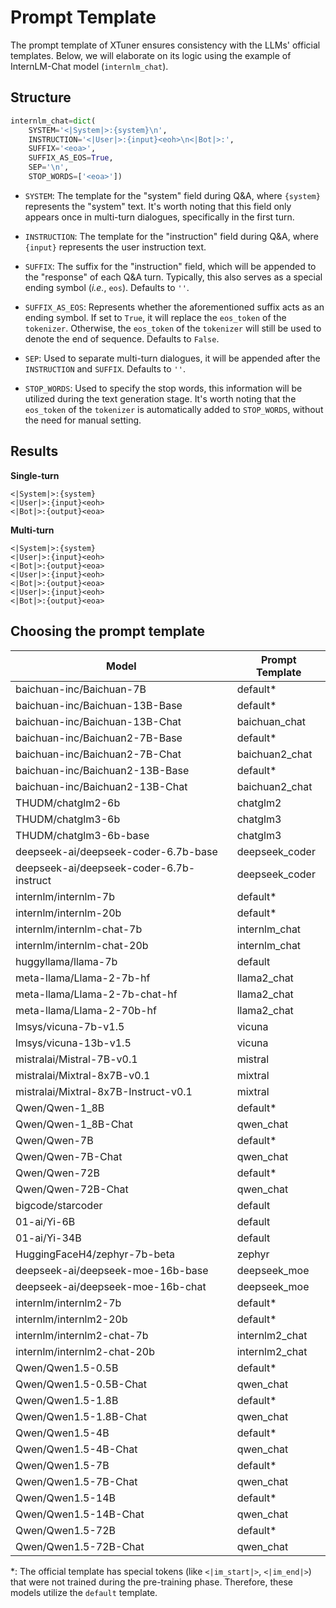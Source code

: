 # Prompt Template

The prompt template of XTuner ensures consistency with the LLMs' official templates. Below, we will elaborate on its logic using the example of InternLM-Chat model (`internlm_chat`).

## Structure

```python
internlm_chat=dict(
    SYSTEM='<|System|>:{system}\n',
    INSTRUCTION='<|User|>:{input}<eoh>\n<|Bot|>:',
    SUFFIX='<eoa>',
    SUFFIX_AS_EOS=True,
    SEP='\n',
    STOP_WORDS=['<eoa>'])
```

- `SYSTEM`: The template for the "system" field during Q&A, where `{system}` represents the "system" text. It's worth noting that this field only appears once in multi-turn dialogues, specifically in the first turn.

- `INSTRUCTION`: The template for the "instruction" field during Q&A, where `{input}` represents the user instruction text.

- `SUFFIX`: The suffix for the "instruction" field, which will be appended to the "response" of each Q&A turn. Typically, this also serves as a special ending symbol (*i.e.*, `eos`). Defaults to `''`.

- `SUFFIX_AS_EOS`: Represents whether the aforementioned suffix acts as an ending symbol. If set to `True`, it will replace the `eos_token` of the `tokenizer`. Otherwise, the `eos_token` of the `tokenizer` will still be used to denote the end of sequence. Defaults to `False`.

- `SEP`: Used to separate multi-turn dialogues, it will be appended after the `INSTRUCTION` and `SUFFIX`. Defaults to `''`.

- `STOP_WORDS`: Used to specify the stop words, this information will be utilized during the text generation stage.  It's worth noting that the `eos_token` of the `tokenizer` is automatically added to `STOP_WORDS`, without the need for manual setting.

## Results

**Single-turn**

```
<|System|>:{system}
<|User|>:{input}<eoh>
<|Bot|>:{output}<eoa>
```

**Multi-turn**

```
<|System|>:{system}
<|User|>:{input}<eoh>
<|Bot|>:{output}<eoa>
<|User|>:{input}<eoh>
<|Bot|>:{output}<eoa>
<|User|>:{input}<eoh>
<|Bot|>:{output}<eoa>
```

## Choosing the prompt template

| Model                                    | Prompt Template |
| ---------------------------------------- | --------------- |
| baichuan-inc/Baichuan-7B                 | default\*       |
| baichuan-inc/Baichuan-13B-Base           | default\*       |
| baichuan-inc/Baichuan-13B-Chat           | baichuan_chat   |
| baichuan-inc/Baichuan2-7B-Base           | default\*       |
| baichuan-inc/Baichuan2-7B-Chat           | baichuan2_chat  |
| baichuan-inc/Baichuan2-13B-Base          | default\*       |
| baichuan-inc/Baichuan2-13B-Chat          | baichuan2_chat  |
| THUDM/chatglm2-6b                        | chatglm2        |
| THUDM/chatglm3-6b                        | chatglm3        |
| THUDM/chatglm3-6b-base                   | chatglm3        |
| deepseek-ai/deepseek-coder-6.7b-base     | deepseek_coder  |
| deepseek-ai/deepseek-coder-6.7b-instruct | deepseek_coder  |
| internlm/internlm-7b                     | default\*       |
| internlm/internlm-20b                    | default\*       |
| internlm/internlm-chat-7b                | internlm_chat   |
| internlm/internlm-chat-20b               | internlm_chat   |
| huggyllama/llama-7b                      | default         |
| meta-llama/Llama-2-7b-hf                 | llama2_chat     |
| meta-llama/Llama-2-7b-chat-hf            | llama2_chat     |
| meta-llama/Llama-2-70b-hf                | llama2_chat     |
| lmsys/vicuna-7b-v1.5                     | vicuna          |
| lmsys/vicuna-13b-v1.5                    | vicuna          |
| mistralai/Mistral-7B-v0.1                | mistral         |
| mistralai/Mixtral-8x7B-v0.1              | mixtral         |
| mistralai/Mixtral-8x7B-Instruct-v0.1     | mixtral         |
| Qwen/Qwen-1_8B                           | default\*       |
| Qwen/Qwen-1_8B-Chat                      | qwen_chat       |
| Qwen/Qwen-7B                             | default\*       |
| Qwen/Qwen-7B-Chat                        | qwen_chat       |
| Qwen/Qwen-72B                            | default\*       |
| Qwen/Qwen-72B-Chat                       | qwen_chat       |
| bigcode/starcoder                        | default         |
| 01-ai/Yi-6B                              | default         |
| 01-ai/Yi-34B                             | default         |
| HuggingFaceH4/zephyr-7b-beta             | zephyr          |
| deepseek-ai/deepseek-moe-16b-base        | deepseek_moe    |
| deepseek-ai/deepseek-moe-16b-chat        | deepseek_moe    |
| internlm/internlm2-7b                    | default\*       |
| internlm/internlm2-20b                   | default\*       |
| internlm/internlm2-chat-7b               | internlm2_chat  |
| internlm/internlm2-chat-20b              | internlm2_chat  |
| Qwen/Qwen1.5-0.5B                        | default\*       |
| Qwen/Qwen1.5-0.5B-Chat                   | qwen_chat       |
| Qwen/Qwen1.5-1.8B                        | default\*       |
| Qwen/Qwen1.5-1.8B-Chat                   | qwen_chat       |
| Qwen/Qwen1.5-4B                          | default\*       |
| Qwen/Qwen1.5-4B-Chat                     | qwen_chat       |
| Qwen/Qwen1.5-7B                          | default\*       |
| Qwen/Qwen1.5-7B-Chat                     | qwen_chat       |
| Qwen/Qwen1.5-14B                         | default\*       |
| Qwen/Qwen1.5-14B-Chat                    | qwen_chat       |
| Qwen/Qwen1.5-72B                         | default\*       |
| Qwen/Qwen1.5-72B-Chat                    | qwen_chat       |

\*: The official template has special tokens (like `<|im_start|>`, `<|im_end|>`) that were not trained during the pre-training phase. Therefore, these models utilize the `default` template.
